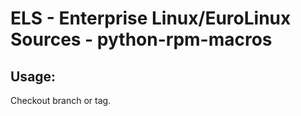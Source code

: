 # ELS - Enterprise Linux/EuroLinux Sources - python-rpm-macros
 
## Usage:
  Checkout branch or tag.
